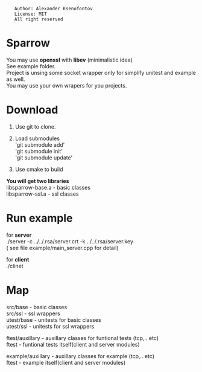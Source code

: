        Author: Alexander Ksenofontov
       License: MIT
       All right reserved
 
# Sparrow
You may use __openssl__ with __libev__ (minimalistic idea)  
See example folder.  
Project is unsing some socket wrapper only for simplify unitest and example as well.  
You may use your own wrapers for you projects.  

# Download

1. Use git to clone.
2. Load submodules  
       'git submodule add'  
       'git submodule init'  
       'git submodule update'  
       
3. Use cmake to build 

__You will get two libraries__  
libsparrow-base.a - basic classes  
libsparrow-ssl.a - ssl classes  

# Run example

for __server__  
./server -c ../../.rsa/server.crt -k ../../.rsa/server.key  
( see file example/main_server.cpp for detail)

for __client__  
./clinet

# Map

src/base - basic classes   
src/ssl - ssl wrappers  
utest/base - unitests for basic classes   
utest/ssl - unitests for ssl wrappers  

ftest/auxillary - auxillary classes for funtional tests (tcp,.. etc)  
ftest - funtional tests itself(client and server modules)  

example/auxillary - auxillary classes for example (tcp,.. etc)  
ftest - example itself(client and server modules)  
